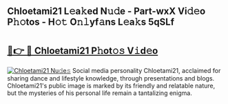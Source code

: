 ## Chloetami21 L𝚎a𝚔ed N𝚞𝚍e - Part-wxX Vi𝚍𝚎o P𝚑𝚘tos - H𝚘𝚝 O𝚗𝚕yf𝚊ns L𝚎a𝚔s 5qSLf

# <h2><a href="http://kf4skr.oniu.top/?m=Chloetami21">🔗👉 🔴 Chloetami21 P𝚑ot𝚘𝚜 V𝚒d𝚎o</a></h2>

[![Chloetami21 Nu𝚍e𝚜](https://i.imgur.com/0qMVB7G.gif)](http://kf4skr.oniu.top/?m=Chloetami21)
Social media personality Chloetami21, acclaimed for sharing dance and lifestyle knowledge, through presentations and blogs. Chloetami21's public image is marked by its friendly and relatable nature, but the mysteries of his personal life remain a tantalizing enigma.  

